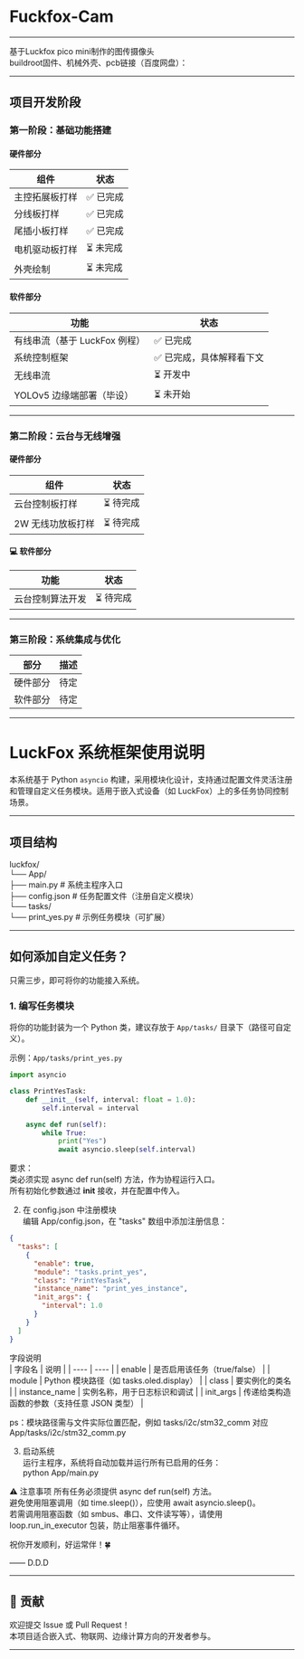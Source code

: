 # Fuckfox-Cam
---

基于Luckfox pico mini制作的图传摄像头  
buildroot固件、机械外壳、pcb链接（百度网盘）：  

---

##  项目开发阶段

###  第一阶段：基础功能搭建

####  硬件部分

| 组件 | 状态 |
| ---- | ---- |
| 主控拓展板打样 | ✅ 已完成 |
| 分线板打样 | ✅ 已完成 |
| 尾插小板打样 | ✅ 已完成 |
| 电机驱动板打样 | ⏳ 未完成 |
| 外壳绘制 | ⏳ 未完成 |

####  软件部分

| 功能 | 状态 |
| ---- | ---- |
| 有线串流（基于 LuckFox 例程） | ✅ 已完成 |
| 系统控制框架 | ✅ 已完成，具体解释看下文 |
| 无线串流 | ⏳ 开发中 |
| YOLOv5 边缘端部署（毕设） | ⏳ 未开始 |

---

###  第二阶段：云台与无线增强

####  硬件部分

| 组件 | 状态 |
| ---- | ---- |
| 云台控制板打样 | ⏳ 待完成 |
| 2W 无线功放板打样 | ⏳ 待完成 |

#### 💻 软件部分

| 功能 | 状态 |
| ---- | ---- |
| 云台控制算法开发 | ⏳ 待完成 |

---

###  第三阶段：系统集成与优化

| 部分 | 描述 |
| ---- | ---- |
| 硬件部分 | 待定 |
| 软件部分 | 待定 |

---

#  LuckFox 系统框架使用说明

本系统基于 Python `asyncio` 构建，采用模块化设计，支持通过配置文件灵活注册和管理自定义任务模块。适用于嵌入式设备（如 LuckFox）上的多任务协同控制场景。

---

##  项目结构
luckfox/  
└── App/  
├── main.py               # 系统主程序入口  
├── config.json           # 任务配置文件（注册自定义模块）  
└── tasks/  
└── print_yes.py          # 示例任务模块（可扩展）  

---

##  如何添加自定义任务？

只需三步，即可将你的功能接入系统。

### 1. 编写任务模块

将你的功能封装为一个 Python 类，建议存放于 `App/tasks/` 目录下（路径可自定义）。  

示例：`App/tasks/print_yes.py`
```python
import asyncio

class PrintYesTask:
    def __init__(self, interval: float = 1.0):
        self.interval = interval

    async def run(self):
        while True:
            print("Yes")
            await asyncio.sleep(self.interval)
```

要求：  
类必须实现 async def run(self) 方法，作为协程运行入口。  
所有初始化参数通过 __init__ 接收，并在配置中传入。  

2. 在 config.json 中注册模块  
编辑 App/config.json，在 "tasks" 数组中添加注册信息：  

```json
{
  "tasks": [
    {
      "enable": true,
      "module": "tasks.print_yes",
      "class": "PrintYesTask",
      "instance_name": "print_yes_instance",
      "init_args": {
        "interval": 1.0
      }
    }
  ]
}
```

字段说明  
| 字段名 | 说明 |
| ---- | ---- |
| enable | 是否启用该任务（true/false） |
| module | Python 模块路径（如 tasks.oled.display） | 
| class | 要实例化的类名 | 
| instance_name | 实例名称，用于日志标识和调试 | 
| init_args | 传递给类构造函数的参数（支持任意 JSON 类型） | 

ps：模块路径需与文件实际位置匹配，例如 tasks/i2c/stm32_comm 对应 App/tasks/i2c/stm32_comm.py  

3. 启动系统  
运行主程序，系统将自动加载并运行所有已启用的任务：  
python App/main.py  

⚠️ 注意事项
所有任务必须提供 async def run(self) 方法。  
避免使用阻塞调用（如 time.sleep()），应使用 await asyncio.sleep()。  
若需调用阻塞函数（如 smbus、串口、文件读写等），请使用 loop.run_in_executor 包装，防止阻塞事件循环。  

祝你开发顺利，好运常伴！🍀

—— D.D.D  

---

## 🤝 贡献

欢迎提交 Issue 或 Pull Request！  
本项目适合嵌入式、物联网、边缘计算方向的开发者参与。  

---

